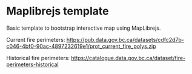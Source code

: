 # Maplibrejs template
Basic template to bootstrap interactive map using MapLibrejs.

Current fire perimeters: https://pub.data.gov.bc.ca/datasets/cdfc2d7b-c046-4bf0-90ac-4897232619e1/prot_current_fire_polys.zip

Historical fire perimeters: https://catalogue.data.gov.bc.ca/dataset/fire-perimeters-historical